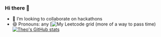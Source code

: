 ### Hi there 👋

- 👯 I’m looking to collaborate on hackathons
- 😄 Pronouns: any
[![My Leetcode grid (more of a way to pass time)](https://leetcard.jacoblin.cool/Theology?theme=light&font=DotGothic16&ext=heatmap)
[![Theo's GitHub stats](https://github-readme-stats.vercel.app/api?username=dumax315)](https://github.com/anuraghazra/github-readme-stats)
